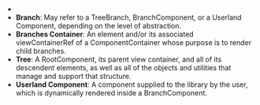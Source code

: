 -
-  **Branch**: May refer to a TreeBranch, BranchComponent, or a Userland Component, depending on the level of abstraction.
-  **Branches Container**: An element and/or its associated viewContainerRef of a ComponentContainer whose purpose is to render child branches.
-  **Tree**: A RootComponent, its parent view container, and all of its descendent elements, as well as all of the objects and utilities that manage and support that structure.
-  **Userland Component**: A component supplied to the library by the user, which is dynamically rendered inside a BranchComponent.
